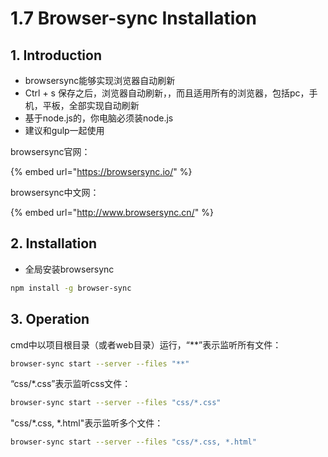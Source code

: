 # 1.7 Browser-sync Installation

## 1. Introduction

* browsersync能够实现浏览器自动刷新
*  Ctrl + s 保存之后，浏览器自动刷新，，而且适用所有的浏览器，包括pc，手机，平板，全部实现自动刷新
*  基于node.js的，你电脑必须装node.js
* 建议和gulp一起使用

browsersync官网：

{% embed url="https://browsersync.io/" %}

browsersync中文网：

{% embed url="http://www.browsersync.cn/" %}

## 2. Installation

* 全局安装browsersync

```bash
npm install -g browser-sync
```

## 3. Operation

cmd中以项目根目录（或者web目录）运行，“\*\*”表示监听所有文件：

```bash
browser-sync start --server --files "**"
```

“css/\*.css”表示监听css文件：

```bash
browser-sync start --server --files "css/*.css"
```

"css/\*.css, \*.html"表示监听多个文件：

```bash
browser-sync start --server --files "css/*.css, *.html"
```

